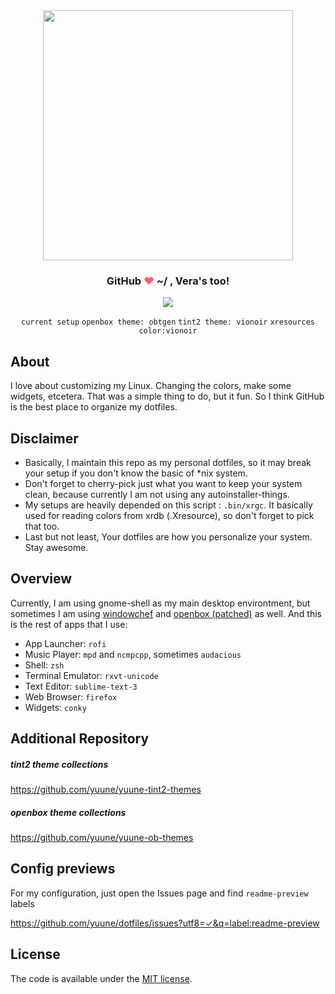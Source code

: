 <div align="center">
	<img src="https://user-images.githubusercontent.com/9277632/36943758-510cade8-1fc1-11e8-8167-c0b7d221b385.png" width="400px">
	<h3>GitHub <font color="#ff5d74">❤</font> ~/ , Vera's too!</h3>
	<!-- current desktop -->
	<img src="https://user-images.githubusercontent.com/9277632/36959666-cae37d72-2075-11e8-9cb3-59c5c9fb245f.png">

`current setup` `openbox theme: obtgen` `tint2 theme: vionoir` `xresources color:vionoir`

</div>



## About
I love about customizing my Linux. Changing the colors, make some widgets, etcetera. 
That was a simple thing to do, but it fun. So I think GitHub is the best place to organize my dotfiles. 

## Disclaimer
* Basically, I maintain this repo as my personal dotfiles, so it may break your setup if you don't know the basic of *nix system.
* Don't forget to cherry-pick just what you want to keep your system clean, because currently I am not using any autoinstaller-things.
* My setups are heavily depended on this script : `.bin/xrgc`. It basically used for reading colors from xrdb (.Xresource), so don't forget to pick that too.
* Last but not least, Your dotfiles are how you personalize your system. Stay awesome.
 
## Overview
Currently, I am using gnome-shell as my main desktop environtment, but sometimes I am using [windowchef](https://github.com/tudurom/windowchef) and [openbox (patched)](https://github.com/dylanaraps/openbox-patched) as well.
And this is the rest of apps that I use:
- App Launcher: `rofi`
- Music Player: `mpd` and `ncmpcpp`, sometimes `audacious`
- Shell: `zsh`
- Terminal Emulator: `rxvt-unicode`
- Text Editor: `sublime-text-3`
- Web Browser: `firefox`
- Widgets: `conky`

## Additional Repository

##### tint2 theme collections
https://github.com/yuune/yuune-tint2-themes

##### openbox theme collections
https://github.com/yuune/yuune-ob-themes


## Config previews
For my configuration, just open the Issues page and find `readme-preview` labels

https://github.com/yuune/dotfiles/issues?utf8=✓&q=label:readme-preview

## License

The code is available under the [MIT license](LICENSE.txt).

